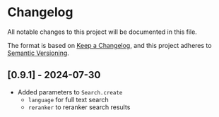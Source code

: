 # Changelog

All notable changes to this project will be documented in this file.

The format is based on [Keep a Changelog](https://keepachangelog.com/en/1.0.0/), 
and this project adheres to [Semantic Versioning](https://semver.org/spec/v2.0.0.html).

## [0.9.1] - 2024-07-30
- Added parameters to `Search.create`
    - `language` for full text search
    - `reranker` to reranker search results